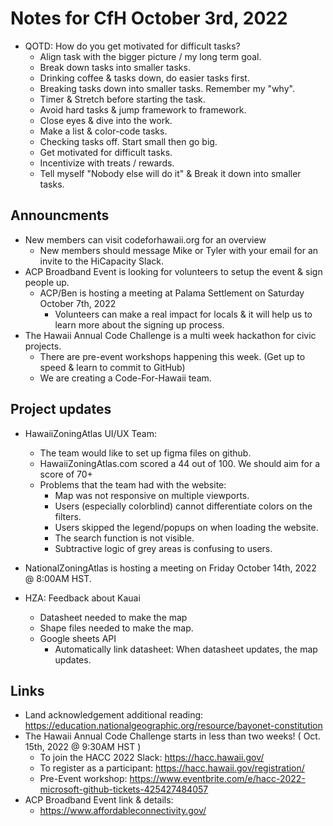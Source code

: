 # Notes for CfH October 3rd, 2022

* QOTD: How do you get motivated for difficult tasks?
    * Align task with the bigger picture / my long term goal.
    * Break down tasks into smaller tasks.
    * Drinking coffee & tasks down, do easier tasks first.
    * Breaking tasks down into smaller tasks. Remember my "why".
    * Timer & Stretch before starting the task.
    * Avoid hard tasks & jump framework to framework.
    * Close eyes & dive into the work.
    * Make a list & color-code tasks.
    * Checking tasks off. Start small then go big.
    * Get motivated for difficult tasks.
    * Incentivize with treats / rewards.
    * Tell myself "Nobody else will do it" & Break it down into smaller tasks.

## Announcments
* New members can visit codeforhawaii.org for an overview 
    * New members should message Mike or Tyler with your email for an invite to the HiCapacity Slack.
* ACP Broadband Event is looking for volunteers to setup the event & sign people up.
    * ACP/Ben is hosting a meeting at Palama Settlement on Saturday October 7th, 2022
        * Volunteers can make a real impact for locals & it will help us to learn more about the signing up process.
* The Hawaii Annual Code Challenge is a multi week hackathon for civic projects.
    * There are pre-event workshops happening this week. (Get up to speed & learn to commit to GitHub)
    * We are creating a Code-For-Hawaii team.

## Project updates
* HawaiiZoningAtlas UI/UX Team:
    * The team would like to set up figma files on github.
    * HawaiiZoningAtlas.com scored a 44 out of 100. We should aim for a score of 70+
    * Problems that the team had with the website:
        * Map was not responsive on multiple viewports. 
        * Users (especially colorblind) cannot differentiate colors on the filters.
        * Users skipped the legend/popups on when loading the website.
        * The search function is not visible.
        * Subtractive logic of grey areas is confusing to users.

* NationalZoningAtlas is hosting a meeting on Friday October 14th, 2022 @ 8:00AM HST.

* HZA: Feedback about Kauai 
    * Datasheet needed to make the map
    * Shape files needed to make the map.
    * Google sheets API
        * Automatically link datasheet: When datasheet updates, the map updates.

## Links
* Land acknowledgement additional reading: https://education.nationalgeographic.org/resource/bayonet-constitution
* The Hawaii Annual Code Challenge starts in less than two weeks! ( Oct. 15th, 2022 @ 9:30AM HST )
    * To join the HACC 2022 Slack: https://hacc.hawaii.gov/
    * To register as a participant: https://hacc.hawaii.gov/registration/
    * Pre-Event workshop: https://www.eventbrite.com/e/hacc-2022-microsoft-github-tickets-425427484057
* ACP Broadband Event link & details: 
    * https://www.affordableconnectivity.gov/
